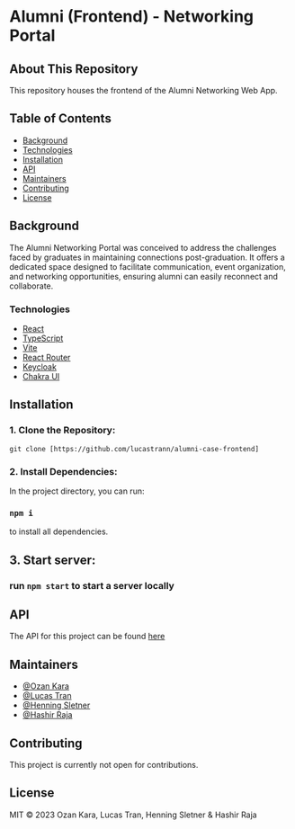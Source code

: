 # Alumni (Frontend) - Networking Portal

## About This Repository

This repository houses the frontend of the Alumni Networking Web App.

## Table of Contents

-   [Background](#background)
-   [Technologies](#Technologies)
-   [Installation](#Installation)
-   [API](#API)
-   [Maintainers](#Maintainers)
-   [Contributing](#Contributing)
-   [License](#License)

## Background

The Alumni Networking Portal was conceived to
address the challenges faced by graduates in maintaining connections post-graduation.
It offers a dedicated space designed to facilitate communication,
event organization, and networking opportunities, ensuring alumni can easily reconnect and collaborate.

### Technologies

-   [React](https://reactjs.org/)
-   [TypeScript](https://www.typescriptlang.org/)
-   [Vite](https://vitejs.dev/)
-   [React Router](https://reactrouter.com/)
-   [Keycloak](https://www.keycloak.org/)
-   [Chakra UI](https://chakra-ui.com/)

## Installation

### 1. Clone the Repository:

```shell
git clone [https://github.com/lucastrann/alumni-case-frontend]
```

### 2. Install Dependencies:

In the project directory, you can run:

### `npm i`

to install all dependencies.

## 3. Start server:

### run `npm start` to start a server locally

## API

The API for this project can be found [here](https://github.com/OzKara/alumni-backend)

## Maintainers

-   [@Ozan Kara](https://github.com/OzKara)
-   [@Lucas Tran](https://github.com/lucastrann)
-   [@Henning Sletner](https://github.com/HennningS)
-   [@Hashir Raja](https://github.com/hashirraja)

## Contributing

This project is currently not open for contributions.

## License

MIT © 2023 Ozan Kara, Lucas Tran, Henning Sletner & Hashir Raja
